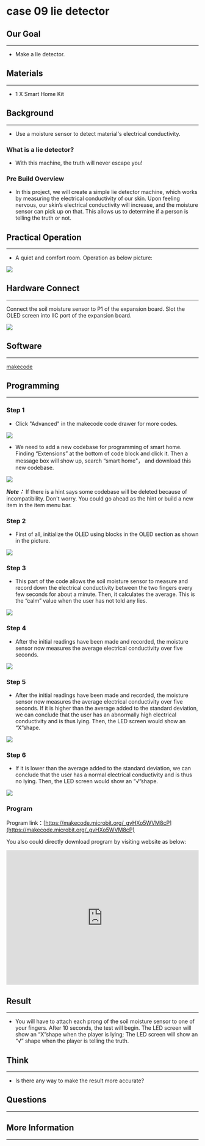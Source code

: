 # case 09 lie detector

## Our Goal
---

- Make a lie detector.

## Materials
---
- 1 X Smart Home Kit

## Background
---

- Use a moisture sensor to detect material's electrical conductivity.


### What is a lie detector?

- With this machine, the truth will never escape you!

### Pre Build Overview

- In this project, we will create a simple lie detector machine, which works by measuring the electrical conductivity of our skin. Upon feeling nervous, our skin’s electrical conductivity will increase, and the moisture sensor can pick up on that. This allows us to determine if a person is telling the truth or not.



## Practical Operation
---

- A quiet and comfort room. Operation as below picture:

![](./images/K242fJs.png)

## Hardware Connect
---
Connect the soil moisture sensor to P1 of the expansion board.
Slot the OLED screen into IIC port of the expansion board.

![](./images/vb2Z4a0.jpg)

## Software
---
[makecode](https://makecode.microbit.org/#)
 

## Programming
---
### Step 1

- Click "Advanced" in the makecode code drawer for more codes.

![](./images/2qCyzQ7.png)

- We need to add a new codebase for programming of smart home. Finding “Extensions” at the bottom of code block and click it. Then a message box will show up, search “smart home"， and download this new codebase.

![](./images/OY706rv.png)

***Note：*** If there is a hint says some codebase will be deleted because of incompatibility. Don't worry. You could go ahead as the hint or build a new item in the item menu bar.

### Step 2

- First of all, initialize the OLED using blocks in the OLED section as shown in the picture.

![](./images/ZRMQZib.png)

### Step 3

- This part of the code allows the soil moisture sensor to measure and record down the electrical conductivity between the two fingers every few seconds for about a minute. Then, it calculates the average. This is the “calm” value when the user has not told any lies.

![](./images/oNEHxlw.png)

### Step 4

- After the initial readings have been made and recorded, the moisture sensor now measures the average electrical conductivity over five seconds. 

![](./images/gre86xg.png)

### Step 5

- After the initial readings have been made and recorded, the moisture sensor now measures the average electrical conductivity over five seconds. If it is higher than the average added to the standard deviation, we can conclude that the user has an abnormally high electrical conductivity and is thus lying. Then, the LED screen would show an “X”shape.

![](./images/dsdFy0A.png)

### Step 6

- If it is lower than the average added to the standard deviation, we can conclude that the user has a normal electrical conductivity and is thus no lying. Then, the LED screen would show an “√”shape.

![](./images/3dkL5m6.png)

### Program

Program link：[https://makecode.microbit.org/_gvHXo5WVM8cP](https://makecode.microbit.org/_gvHXo5WVM8cP)

You also could directly download program by visiting website as below:

<div style="position:relative;height:0;padding-bottom:70%;overflow:hidden;"><iframe style="position:absolute;top:0;left:0;width:100%;height:100%;" src="https://makecode.microbit.org/#pub:_gvHXo5WVM8cP" frameborder="0" sandbox="allow-popups allow-forms allow-scripts allow-same-origin"></iframe></div>  

## Result

---

- You will have to attach each prong of the soil moisture sensor to one of your fingers. After 10 seconds, the test will begin. The LED screen will show an “X”shape when the player is lying; The LED screen will show an “√” shape when the player is telling the truth.

## Think
---

- Is there any way to make the result more accurate? 

## Questions
---


## More Information 
---

